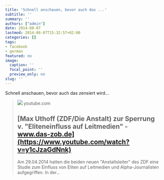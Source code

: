 ```yaml
---
title: 'Schnell anschauen, bevor auch das ...'
subtitle: ''
summary: ''
authors: ["admin"]
date: 2014-08-07
lastmod: 2014-08-07T15:32:57+02:00
categories: []
tags:
- facebook
- german
featured: no
image:
  caption: ''
  focal_point: ''
  preview_only: no
slug: ''
---
```

Schnell anschauen, bevor auch das zensiert wird...
> [![](https://i.ytimg.com/vi/y1cJzaGdNnk/maxresdefault.jpg)](https://www.youtube.com/watch?v=y1cJzaGdNnk)
> youtube.com
> ## [Max Uthoff (ZDF/Die Anstalt) zur Sperrung v. "Eliteneinfluss auf Leitmedien" - www.das-zob.de](https://www.youtube.com/watch?v=y1cJzaGdNnk)
>
>Am 29.04.2014 hatten die beiden neuen "Anstaltsleiter" des ZDF eine Studie zum Einfluss von Eliten auf Leitmedien und Alpha-Journalisten aufgegriffen. In der...


